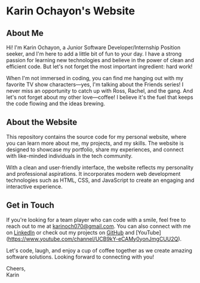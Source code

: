 # Karin Ochayon's Website

## About Me
Hi! I'm Karin Ochayon, a Junior Software Developer/Internship Position seeker, and I'm here to add a little bit of fun to your day. I have a strong passion for learning new technologies and believe in the power of clean and efficient code. But let's not forget the most important ingredient: hard work!

When I'm not immersed in coding, you can find me hanging out with my favorite TV show characters—yes, I'm talking about the Friends series! I never miss an opportunity to catch up with Ross, Rachel, and the gang. And let's not forget about my other love—coffee! I believe it's the fuel that keeps the code flowing and the ideas brewing.

## About the Website
This repository contains the source code for my personal website, where you can learn more about me, my projects, and my skills. The website is designed to showcase my portfolio, share my experiences, and connect with like-minded individuals in the tech community.

With a clean and user-friendly interface, the website reflects my personality and professional aspirations. It incorporates modern web development technologies such as HTML, CSS, and JavaScript to create an engaging and interactive experience.

## Get in Touch
If you're looking for a team player who can code with a smile, feel free to reach out to me at karinoch070@gmail.com.
You can also connect with me on [LinkedIn](https://www.linkedin.com/in/karinochayon/) or check out my projects on [GitHub](https://github.com/KarinOchayon070) and [YouTube] (https://www.youtube.com/channel/UCB9kY-eCAMy0yonJmgCUU2Q).

Let's code, laugh, and enjoy a cup of coffee together as we create amazing software solutions. Looking forward to connecting with you!

Cheers,  
Karin